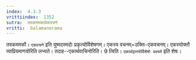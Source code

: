 ```yaml
---
index:  4.3.3
vrittiindex:  1352
sutra:  तवकममकावेकवचने
vritti:  balamanorama 
---
```


तवकममकौ। `एकवचने` इति युष्मदस्मदोः प्रकृत्योर्विशेषणम्। एकस्य वचनम्=उक्तिः-एकवचनम्। एकस्योक्तौ व्याप्रियमाणयोरिति लभ्यते। तदाह--एकार्थवाचिनोरिति। छे त्विति। `एकार्थवृत्तयोर्विशेषो वक्ष्यते` इति शेषः। 

